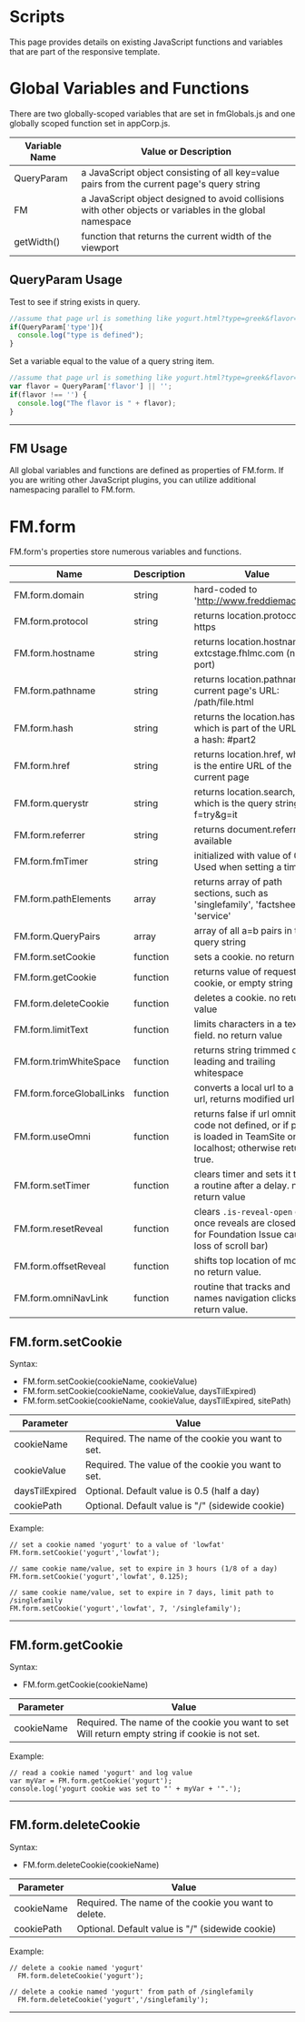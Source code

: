 ﻿
# Scripts

This page provides details on existing JavaScript functions and variables that are part of the responsive template.



# Global Variables and Functions

There are two globally-scoped variables that are set in fmGlobals.js and one globally scoped function set in appCorp.js.

| Variable Name | Value or Description |
|---------------|----------------------|
| QueryParam    | a JavaScript object consisting of all key=value pairs from the current page's query string |
| FM            | a JavaScript object designed to avoid collisions with other objects or variables in the global namespace |
| getWidth()    | function that returns the current width of the viewport  |

## QueryParam Usage

Test to see if string exists in query.

```javascript
//assume that page url is something like yogurt.html?type=greek&flavor=strawberry
if(QueryParam['type']){
  console.log("type is defined");
}
```

Set a variable equal to the value of a query string item. 

```javascript
//assume that page url is something like yogurt.html?type=greek&flavor=strawberry
var flavor = QueryParam['flavor'] || '';
if(flavor !== '') { 
  console.log("The flavor is " + flavor); 
}
```

---

## FM Usage

All global variables and functions are defined as properties of FM.form. If you are writing other JavaScript plugins, you can utilize additional namespacing parallel to FM.form.



# FM.form 

FM.form's properties store numerous variables and functions.
 
| Name               | Description     | Value                                |
|--------------------|-----------------|--------------------------------------|
| FM.form.domain     | string          | hard-coded to 'http://www.freddiemac.com' |	
| FM.form.protocol   | string          | returns location.protocol: https |
| FM.form.hostname   | string          | returns location.hostname: extcstage.fhlmc.com (no port)|
| FM.form.pathname   | string          | returns location.pathname of current page's URL: /path/file.html |
| FM.form.hash       | string          | returns the location.hash, which is part of the URL after a hash: #part2  |
| FM.form.href       | string          | returns location.href, which is the entire URL of the current page |
| FM.form.querystr   | string          | returns location.search, which is the query string: ?f=try&g=it |
| FM.form.referrer   | string          | returns document.referrer, if available |
| FM.form.fmTimer    | string          | initialized with value of 0. Used when setting a timer. |
| FM.form.pathElements | array         | returns array of path sections, such as 'singlefamily', 'factsheets', 'service' |
| FM.form.QueryPairs | array           | array of all a=b pairs in the query string |
| FM.form.setCookie  | function        | sets a cookie. no return value |
| FM.form.getCookie  | function        | returns value of requested cookie, or empty string |
| FM.form.deleteCookie | function      | deletes a cookie. no return value |
| FM.form.limitText  | function        | limits characters in a text field. no return value |
| FM.form.trimWhiteSpace | function    | returns string trimmed of leading and trailing whitespace |
| FM.form.forceGlobalLinks | function  | converts a local url to a prod url, returns modified url |
| FM.form.useOmni    | function        | returns false if url omniture code not defined, or if page is loaded in TeamSite or localhost; otherwise returns true. |
| FM.form.setTimer   | function        | clears timer and sets it to run a routine after a delay. no return value |
| FM.form.resetReveal | function       | clears `.is-reveal-open` class once reveals are closed (fix for Foundation Issue causing loss of scroll bar) |
| FM.form.offsetReveal | function      | shifts top location of modals. no return value. |
| FM.form.omniNavLink | function       | routine that tracks and names navigation clicks. no return value. |

## FM.form.setCookie

Syntax:
- FM.form.setCookie(cookieName, cookieValue)
- FM.form.setCookie(cookieName, cookieValue, daysTilExpired)
- FM.form.setCookie(cookieName, cookieValue, daysTilExpired, sitePath)

| Parameter      | Value          |
|----------------|----------------|
| cookieName     | Required. The name of the cookie you want to set. |
| cookieValue    | Required. The value of the cookie you want to set.|
| daysTilExpired | Optional. Default value is 0.5 (half a day)       |
| cookiePath     | Optional. Default value is "/" (sidewide cookie)  |

Example:

```
// set a cookie named 'yogurt' to a value of 'lowfat'
FM.form.setCookie('yogurt','lowfat'); 

// same cookie name/value, set to expire in 3 hours (1/8 of a day)
FM.form.setCookie('yogurt','lowfat', 0.125); 

// same cookie name/value, set to expire in 7 days, limit path to /singlefamily
FM.form.setCookie('yogurt','lowfat', 7, '/singlefamily'); 
```

---

## FM.form.getCookie

Syntax:
- FM.form.getCookie(cookieName)

| Parameter      | Value          |
|----------------|----------------|
| cookieName     | Required. The name of the cookie you want to set  Will return empty string if cookie is not set.|

Example:

```
// read a cookie named 'yogurt' and log value
var myVar = FM.form.getCookie('yogurt');
console.log('yogurt cookie was set to "' + myVar + '".');
```

---

## FM.form.deleteCookie

Syntax:
- FM.form.deleteCookie(cookieName)

| Parameter      | Value          |
|----------------|----------------|
| cookieName     | Required. The name of the cookie you want to delete.|
| cookiePath     | Optional. Default value is "/" (sidewide cookie)    |

Example:

```
// delete a cookie named 'yogurt'
  FM.form.deleteCookie('yogurt'); 

// delete a cookie named 'yogurt' from path of /singlefamily
  FM.form.deleteCookie('yogurt','/singlefamily'); 
```

---
